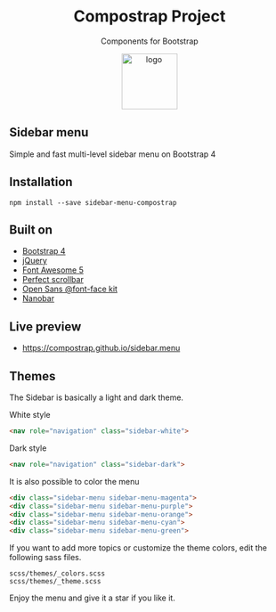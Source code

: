 <div align="center">
  <h1>Compostrap Project</h1>
  <p>Components for Bootstrap</p>
  <img src="https://avatars0.githubusercontent.com/u/50230834?s=400&u=3551f498f489486fb0ee563171d5fb2d43892a17&v=4" width="100" alt="logo">
</div>

## Sidebar menu
Simple and fast multi-level sidebar menu on Bootstrap 4

## Installation
```
npm install --save sidebar-menu-compostrap
```

## Built on

- [Bootstrap 4](https://getbootstrap.com)
- [jQuery](https://jquery.com)
- [Font Awesome 5](https://fontawesome.com)
- [Perfect scrollbar](https://github.com/mdbootstrap/perfect-scrollbar)
- [Open Sans @font-face kit](https://github.com/FontFaceKit/open-sans)
- [Nanobar](https://github.com/jacoborus/nanobar)

## Live preview

- https://compostrap.github.io/sidebar.menu

## Themes
The Sidebar is basically a light and dark theme.

White style
```html
<nav role="navigation" class="sidebar-white">
```

Dark style
```html
<nav role="navigation" class="sidebar-dark">
```

It is also possible to color the menu
```html
<div class="sidebar-menu sidebar-menu-magenta">
<div class="sidebar-menu sidebar-menu-purple">
<div class="sidebar-menu sidebar-menu-orange">
<div class="sidebar-menu sidebar-menu-cyan">
<div class="sidebar-menu sidebar-menu-green">
```

If you want to add more topics or customize the theme colors, edit the following sass files.
```
scss/themes/_colors.scss
scss/themes/_theme.scss
```

Enjoy the menu and give it a star if you like it.
